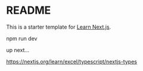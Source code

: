 # README

This is a starter template for [Learn Next.js](https://nextjs.org/learn).

npm run dev

up next...

<https://nextjs.org/learn/excel/typescript/nextjs-types>
